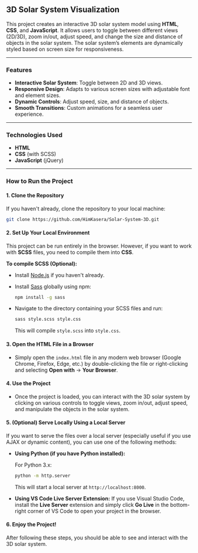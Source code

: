 ## **3D Solar System Visualization**

This project creates an interactive 3D solar system model using **HTML**, **CSS**, and **JavaScript**. It allows users to toggle between different views (2D/3D), zoom in/out, adjust speed, and change the size and distance of objects in the solar system. The solar system’s elements are dynamically styled based on screen size for responsiveness.

---

### **Features**
- **Interactive Solar System**: Toggle between 2D and 3D views.
- **Responsive Design**: Adapts to various screen sizes with adjustable font and element sizes.
- **Dynamic Controls**: Adjust speed, size, and distance of objects.
- **Smooth Transitions**: Custom animations for a seamless user experience.

---

### **Technologies Used**
- **HTML**
- **CSS** (with SCSS)
- **JavaScript** (jQuery)

---

### **How to Run the Project**

#### **1. Clone the Repository**
   If you haven't already, clone the repository to your local machine:

   ```bash
  git clone https://github.com/HimKasera/Solar-System-3D.git
   ```

#### **2. Set Up Your Local Environment**
   This project can be run entirely in the browser. However, if you want to work with **SCSS** files, you need to compile them into **CSS**.

   **To compile SCSS (Optional):**
   - Install [Node.js](https://nodejs.org/) if you haven't already.
   - Install [Sass](https://sass-lang.com/) globally using npm:

     ```bash
     npm install -g sass
     ```

   - Navigate to the directory containing your SCSS files and run:

     ```bash
     sass style.scss style.css
     ```

     This will compile `style.scss` into `style.css`.

#### **3. Open the HTML File in a Browser**
   - Simply open the `index.html` file in any modern web browser (Google Chrome, Firefox, Edge, etc.) by double-clicking the file or right-clicking and selecting **Open with** → **Your Browser**.

#### **4. Use the Project**
   - Once the project is loaded, you can interact with the 3D solar system by clicking on various controls to toggle views, zoom in/out, adjust speed, and manipulate the objects in the solar system.

#### **5. (Optional) Serve Locally Using a Local Server**
   If you want to serve the files over a local server (especially useful if you use AJAX or dynamic content), you can use one of the following methods:

   - **Using Python (if you have Python installed):**

     For Python 3.x:
     ```bash
     python -m http.server
     ```

     This will start a local server at `http://localhost:8000`.

   - **Using VS Code Live Server Extension:**
     If you use Visual Studio Code, install the **Live Server** extension and simply click **Go Live** in the bottom-right corner of VS Code to open your project in the browser.

#### **6. Enjoy the Project!**
   After following these steps, you should be able to see and interact with the 3D solar system.
